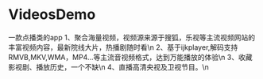 # VideosDemo
一款点播类的app
1、聚合海量视频，视频源来源于搜狐，乐视等主流视频网站的丰富视频内容，最新院线大片，热播剧随时看\n
2、基于ijkplayer,解码支持RMVB,MKV,WMA，MP4...等主流音视频格式，达到万能播放的体验\n
3、收藏影视剧、播放历史，一个不缺\n
4、直播高清央视及卫视节目。\n
